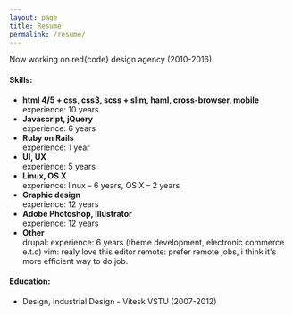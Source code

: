 ```yaml
---
layout: page
title: Resume
permalink: /resume/
---
```



Now working on red{code} design agency (2010-2016)

#### Skills:

- **html 4/5 + css, css3, scss + slim, haml, cross-browser, mobile** <br>
  experience: 10 years
- **Javascript, jQuery** <br>
  experience: 6 years
- **Ruby on Rails** <br>
  experience: 1 year
- **UI, UX** <br>
  experience: 5 years
- **Linux, OS X** <br>
  experience: linux – 6 years, OS X – 2 years
- **Graphic design** <br>
  experience: 12 years
- **Adobe Photoshop, Illustrator** <br>
  experience: 12 years
- **Other** <br>
  drupal: experience: 6 years (theme development, electronic commerce e.t.c)
  vim: realy love this editor
  remote: prefer remote jobs, i think it's more efficient way to do job.

#### Education:
- Design, Industrial Design - Vitesk VSTU (2007-2012)
